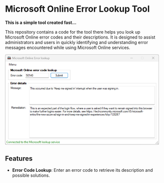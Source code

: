 # Microsoft Online Error Lookup Tool

**This is a simple tool created fast...**

This repository contains a code for the tool there helps you look up Microsoft Online error codes and their descriptions. It is designed to assist administrators and users in quickly identifying and understanding error messages encountered while using Microsoft Online services.

![UI Screenshot](docs/UI.png)

## Features
- **Error Code Lookup**: Enter an error code to retrieve its description and possible solutions.